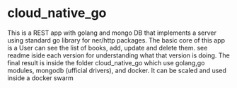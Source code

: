 # cloud_native_go
This is a REST app with golang and mongo DB that implements a server using standard go library for ner/http packages.
The basic core of this app is a User can see the list of books, add, update and delete them.
see readme iside each version for understanding what that version is doing.
The final result is inside the folder cloud_native_go which use golang,go modules, mongodb (ufficial drivers), and docker. It can be
scaled and used inside a docker swarm 
